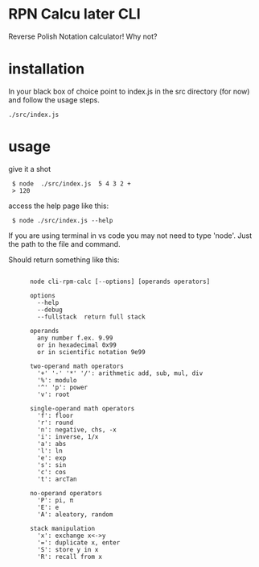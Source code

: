 # RPN Calcu later CLI

Reverse Polish Notation calculator! Why not?  

# installation

In your black box of choice point to index.js in the src directory (for now) and follow the usage steps.

   ``` ./src/index.js ```
    

# usage

give it a shot

```
 $ node  ./src/index.js  5 4 3 2 +
 > 120
```

access the help page like this:

```
 $ node ./src/index.js --help   
```

If you are using terminal in vs code you may not need to type 'node'. Just the path to the file and command.

Should return something like this:

```

      node cli-rpm-calc [--options] [operands operators]
      
      options   
      	--help  
      	--debug   
      	--fullstack  return full stack    
      
      operands   
      	any number f.ex. 9.99  
      	or in hexadecimal 0x99  
      	or in scientific notation 9e99  
        
      two-operand math operators   
      	'+' '-' '*' '/': arithmetic add, sub, mul, div   
      	'%': modulo   
      	'^' 'p': power   
      	'v': root    
      	  
      single-operand math operators    
      	'f': floor   
      	'r': round   
      	'n': negative, chs, -x   
      	'i': inverse, 1/x    
      	'a': abs  
      	'l': ln  
      	'e': exp  
      	's': sin   
      	'c': cos     
      	't': arcTan   
        
      no-operand operators   
      	'P': pi, π   
      	'E': e   
      	'A': aleatory, random  
         
      stack manipulation    
      	'x': exchange x<->y  
      	'=': duplicate x, enter  
      	'S': store y in x   
      	'R': recall from x   

```

